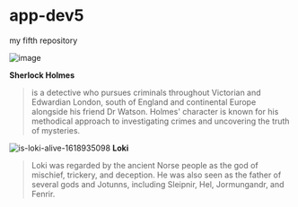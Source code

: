# app-dev5
my fifth repository

![image](https://github.com/imalay04/app-devv/assets/151889597/42f630c1-69a1-45f8-9c93-bfbd68784c07)

**Sherlock Holmes** 
> is a detective who pursues criminals throughout Victorian and Edwardian London, south of England and continental Europe alongside his friend Dr Watson. Holmes' character is known for his methodical approach to investigating crimes and uncovering the truth of mysteries.


![is-loki-alive-1618935098](https://github.com/imalay04/app-devv/assets/151889597/9f012aa7-8a9e-4a1e-985e-f89b6518e7f0)
**Loki**
> Loki was regarded by the ancient Norse people as the god of mischief, trickery, and deception. He was also seen as the father of several gods and Jotunns, including Sleipnir, Hel, Jormungandr, and Fenrir.
